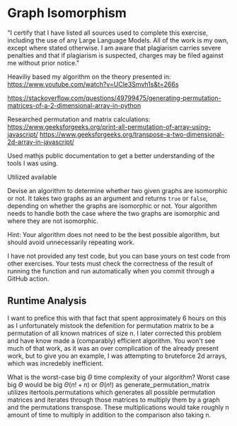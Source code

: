 # Graph Isomorphism

"I certify that I have listed all sources used to complete this exercise, including the use of any Large Language Models. All of the work is my own, except where stated otherwise. I am aware that plagiarism carries severe penalties and that if plagiarism is suspected, charges may be filed against me without prior notice." 

Heaviliy based my algorithm on the theory presented in: https://www.youtube.com/watch?v=UCle3Smvh1s&t=266s

https://stackoverflow.com/questions/49799475/generating-permutation-matrices-of-a-2-dimensional-array-in-python

Researched permutation and matrix calculations:
https://www.geeksforgeeks.org/print-all-permutation-of-array-using-javascript/
https://www.geeksforgeeks.org/transpose-a-two-dimensional-2d-array-in-javascript/

Used mathjs public documentation to get a better understanding of the tools I was using.

Utilized available 

Devise an algorithm to determine whether two given graphs are isomorphic or not.
It takes two graphs as an argument and returns `true` or `false`, depending on
whether the graphs are isomorphic or not. Your algorithm needs to handle both
the case where the two graphs are isomorphic and where they are not isomorphic.

Hint: Your algorithm does not need to be the best possible algorithm, but should
avoid unnecessarily repeating work.

I have not provided any test code, but you can base yours on test code from
other exercises. Your tests must check the correctness of the result of running
the function and run automatically when you commit through a GitHub action.

## Runtime Analysis

I want to prefice this with that fact that spent approximately 6 hours on this as I unfortunately mistook the defenition for permutation matrix to be a permutation of all known matrices of size n. I later corrected this problem and have know made a (comparably) efficient algorithm. You won't see much of that work, as it was an over complication of the already present work, but to give you an example, I was attempting to bruteforce 2d arrays, which was incredebly inefficient.

What is the worst-case big $\Theta$ time complexity of your algorithm?
Worst case big $\Theta$ would be big $\Theta(n! + n)$ or $\Theta(n!)$ as generate_permutation_matrix utilizes itertools.permutations which generates all possible permutation matrices and iterates through those matrices to multiply them by a graph and the permutations transpose. These multiplications would take roughly n amount of time to multiply in addition to the comparison also taking n.